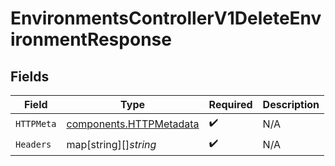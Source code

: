 # EnvironmentsControllerV1DeleteEnvironmentResponse


## Fields

| Field                                                              | Type                                                               | Required                                                           | Description                                                        |
| ------------------------------------------------------------------ | ------------------------------------------------------------------ | ------------------------------------------------------------------ | ------------------------------------------------------------------ |
| `HTTPMeta`                                                         | [components.HTTPMetadata](../../models/components/httpmetadata.md) | :heavy_check_mark:                                                 | N/A                                                                |
| `Headers`                                                          | map[string][]*string*                                              | :heavy_check_mark:                                                 | N/A                                                                |